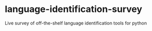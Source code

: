 # language-identification-survey
Live survey of off-the-shelf language identification tools for python

